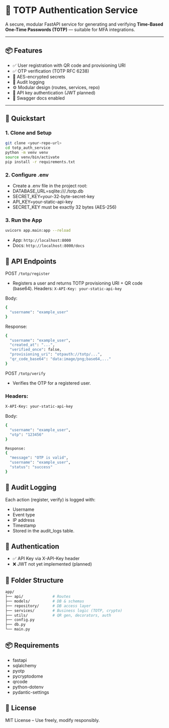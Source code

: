 # 🔐 TOTP Authentication Service

A secure, modular FastAPI service for generating and verifying **Time-Based One-Time Passwords (TOTP)** — suitable for MFA integrations.

---

## 📦 Features

- ✅ User registration with QR code and provisioning URI
- ✅ OTP verification (TOTP RFC 6238)
- 🔐 AES-encrypted secrets
- 📜 Audit logging
- ⚙️ Modular design (routes, services, repo)
- 🔑 API key authentication (JWT planned)
- 🧪 Swagger docs enabled

---

## 🚀 Quickstart

### 1. Clone and Setup

```bash
git clone <your-repo-url>
cd totp_auth_service
python -m venv venv
source venv/bin/activate
pip install -r requirements.txt
```

### 2. Configure .env
- Create a .env file in the project root:
- DATABASE_URL=sqlite:///./totp.db
- SECRET_KEY=your-32-byte-secret-key
- API_KEY=your-static-api-key
- SECRET_KEY must be exactly 32 bytes (AES-256)
### 3. Run the App
```bash
uvicorn app.main:app --reload
```
- App: `http://localhost:8000`
- Docs: `http://localhost:8000/docs`
## 📘 API Endpoints
POST `/totp/register`
- Registers a user and returns TOTP provisioning URI + QR code (base64).
Headers:
```X-API-Key: your-static-api-key```

Body:
```bash
{
  "username": "example_user"
}
```
Response:
```bash
{
  "username": "example_user",
  "created_at": "...",
  "verified_once": false,
  "provisioning_uri": "otpauth://totp/...",
  "qr_code_base64": "data:image/png;base64,..."
}
```
POST `/totp/verify`
- Verifies the OTP for a registered user.
### Headers:
```bash
X-API-Key: your-static-api-key
```
Body:
```bash
{
  "username": "example_user",
  "otp": "123456"
}
```
```bash
Response:
{
  "message": "OTP is valid",
  "username": "example_user",
  "status": "success"
}
```
## 🧾 Audit Logging
Each action (register, verify) is logged with:
- Username
- Event type
- IP address
- Timestamp
- Stored in the audit_logs table.
## 🔐 Authentication
- ✅ API Key via X-API-Key header
- ❌ JWT not yet implemented (planned)
  
## 🧱 Folder Structure
```bash
app/
├── api/             # Routes
├── models/          # DB & schemas
├── repository/      # DB access layer
├── services/        # Business logic (TOTP, crypto)
├── utils/           # QR gen, decorators, auth
├── config.py
├── db.py
└── main.py
```
## 📦 Requirements
- fastapi
- sqlalchemy
- pyotp
- pycryptodome
- qrcode
- python-dotenv
- pydantic-settings
## 📜 License
MIT License – Use freely, modify responsibly.
